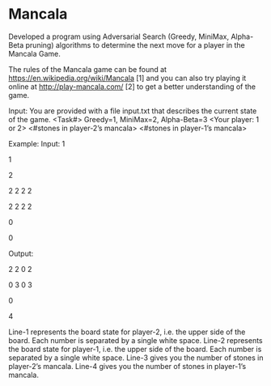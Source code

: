 # Mancala
Developed a program using Adversarial Search (Greedy, MiniMax, Alpha-Beta pruning) algorithms to determine the next move for a player in the Mancala Game. 

The rules of the Mancala game can be found at https://en.wikipedia.org/wiki/Mancala [1] and you can also try playing it online at http://play-mancala.com/ [2] to get a better understanding of the game.

Input:
You are provided with a file input.txt that describes the current state of the game.
<Task#> Greedy=1, MiniMax=2, Alpha-Beta=3
<Your player: 1 or 2>
<Cutting off depth>
<Board state for player-2>
<Board state for player-1>
<#stones in player-2’s mancala>
<#stones in player-1’s mancala>

Example:
Input:
1

1

2

2 2 2 2

2 2 2 2

0

0

Output:

2 2 0 2

0 3 0 3

0

4

Line-1 represents the board state for player-2, i.e. the upper side of the board. Each number is separated by a single white space.
Line-2 represents the board state for player-1, i.e. the upper side of the board. Each number is separated by a single white space.
Line-3 gives you the number of stones in player-2’s mancala.
Line-4 gives you the number of stones in player-1’s mancala.
